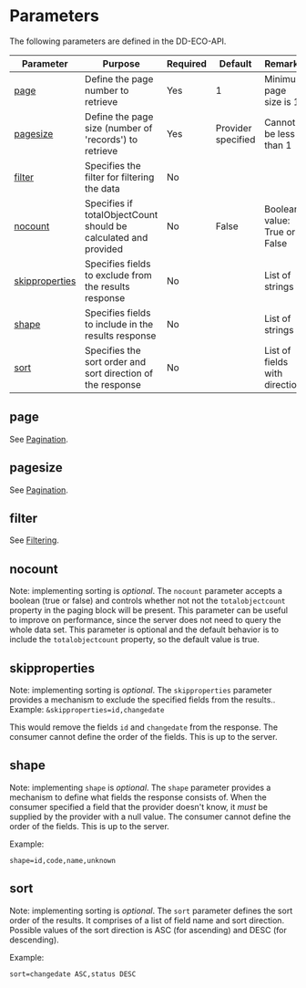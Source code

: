 # Parameters

The following parameters are defined in the DD-ECO-API.

| Parameter | Purpose | Required | Default | Remarks |
|-----|-----|-----|-----|-----|
| [page](#page) | Define the page number to retrieve | Yes | 1 | Minimum page size is 1 |
| [pagesize](#pagesize) | Define the page size (number of 'records') to retrieve | Yes | Provider specified | Cannot be less than 1 |
| [filter](#filter) | Specifies the filter for filtering the data | No | | |
| [nocount](#nocount) | Specifies if totalObjectCount should be calculated and provided | No | False | Boolean value: True or False |
| [skipproperties](#skipproperties) | Specifies fields to exclude from the results response | No | | List of strings |
| [shape](#shape) | Specifies fields to include in the results response | No | | List of strings |
| [sort](#sort) | Specifies the sort order and sort direction of the response | No | | List of fields with direction |

## page

See [Pagination](pagination.md).

## pagesize

See [Pagination](pagination.md).

## filter

See [Filtering](filtering.md).

## nocount

Note: implementing sorting is _optional_.
The `nocount` parameter accepts a boolean (true or false) and controls whether not not the `totalobjectcount` property in the paging block will be present.
This parameter can be useful to improve on performance, since the server does not need to query the whole data set. This parameter is optional and the default behavior is to include the `totalobjectcount` property, so the default value is true.

## skipproperties

Note: implementing sorting is _optional_.
The `skipproperties` parameter provides a mechanism to exclude the specified fields from the results..
Example:
`&skipproperties=id,changedate`

This would remove the fields `id` and `changedate` from the response.
The consumer cannot define the order of the fields. This is up to the server.

## shape

Note: implementing `shape` is _optional_.
The `shape` parameter provides a mechanism to define what fields the response consists of.
When the consumer specified a field that the provider doesn't know, it _must_ be supplied by the provider with a null value.
The consumer cannot define the order of the fields. This is up to the server.

Example:

`shape=id,code,name,unknown`

## sort

Note: implementing sorting is _optional_.
The `sort` parameter defines the sort order of the results. It comprises of a list of field name and sort direction. Possible values of the sort direction is ASC (for ascending) and DESC (for descending).

Example:

`sort=changedate ASC,status DESC`
